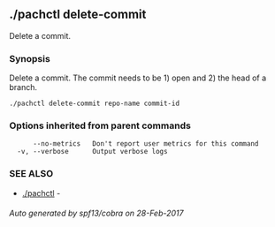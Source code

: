 ## ./pachctl delete-commit

Delete a commit.

### Synopsis


Delete a commit.  The commit needs to be 1) open and 2) the head of a branch.

```
./pachctl delete-commit repo-name commit-id
```

### Options inherited from parent commands

```
      --no-metrics   Don't report user metrics for this command
  -v, --verbose      Output verbose logs
```

### SEE ALSO
* [./pachctl](./pachctl.md)	 - 

###### Auto generated by spf13/cobra on 28-Feb-2017
